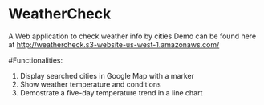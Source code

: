 # WeatherCheck
A Web application to check weather info by cities.Demo can be found here at http://weathercheck.s3-website-us-west-1.amazonaws.com/

#Functionalities:
1. Display searched cities in Google Map with a marker
2. Show weather temperature and conditions
3. Demostrate a five-day temperature trend in a line chart 

